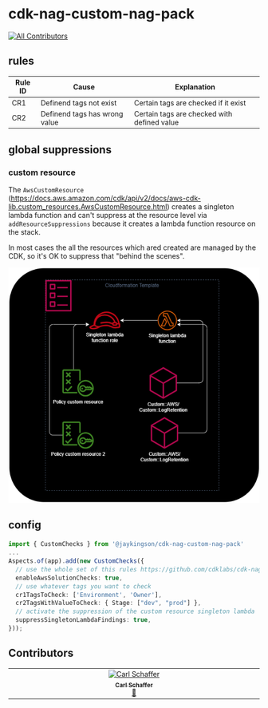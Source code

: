 # cdk-nag-custom-nag-pack

[![All Contributors](https://img.shields.io/github/all-contributors/JohannesKonings/cdk-nag-custom-nag-pack?color=ee8449&style=flat-square)](#contributors)

## rules

| Rule ID | Cause                         | Explanation                                 |
| ------- | ----------------------------- | ------------------------------------------- |
| CR1     | Definend tags not exist       | Certain tags are checked if it exist        |
| CR2     | Definend tags has wrong value | Certain tags are checked with defined value |

## global suppressions

### custom resource

The `AwsCustomResource` (https://docs.aws.amazon.com/cdk/api/v2/docs/aws-cdk-lib.custom_resources.AwsCustomResource.html) creates a singleton lambda function and can't suppress at the resource level via `addResourceSuppressions` because it creates a lambda function resource on the stack.

In most cases the all the resources which ared created are managed by the CDK, so it's OK to suppress that "behind the scenes".

![custom resource template](./docs/custom-resources.png)


## config

```typescript
import { CustomChecks } from '@jaykingson/cdk-nag-custom-nag-pack'
...
Aspects.of(app).add(new CustomChecks({
  // use the whole set of this rules https://github.com/cdklabs/cdk-nag/blob/main/RULES.md#awssolutions
  enableAwsSolutionChecks: true,
  // use whatever tags you want to check
  cr1TagsToCheck: ['Environment', 'Owner'],
  cr2TagsWithValueToCheck: { Stage: ["dev", "prod"] },
  // activate the suppression of the custom resource singleton lambda
  suppressSingletonLambdaFindings: true,
}));
```

## Contributors

<!-- ALL-CONTRIBUTORS-LIST:START - Do not remove or modify this section -->
<!-- prettier-ignore-start -->
<!-- markdownlint-disable -->
<table>
  <tbody>
    <tr>
      <td align="center" valign="top" width="14.28%"><a href="http://deltikron.schafferhome.de"><img src="https://avatars.githubusercontent.com/u/12151238?v=4?s=100" width="100px;" alt="Carl Schaffer"/><br /><sub><b>Carl Schaffer</b></sub></a><br /><a href="#ideas-DeltiKron" title="Ideas, Planning, & Feedback">🤔</a></td>
    </tr>
  </tbody>
</table>

<!-- markdownlint-restore -->
<!-- prettier-ignore-end -->

<!-- ALL-CONTRIBUTORS-LIST:END -->
